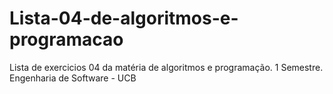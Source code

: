 # Lista-04-de-algoritmos-e-programacao
Lista de exercicios 04 da matéria de algoritmos e programação.
1 Semestre.
Engenharia de Software - UCB
